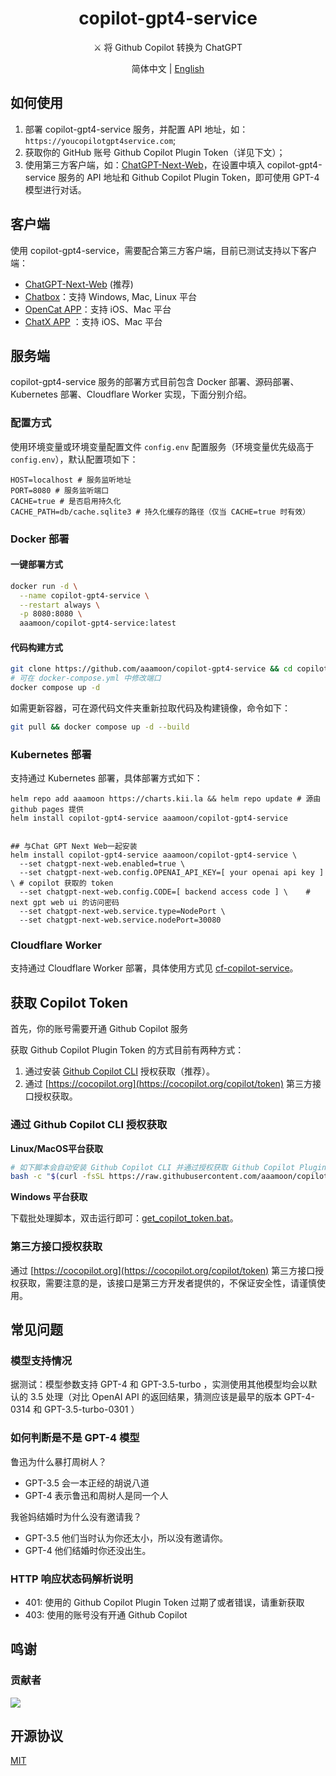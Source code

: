 <h1 align="center">copilot-gpt4-service</h1>

<p align="center">
⚔️ 将 Github Copilot 转换为 ChatGPT
</p>

<p align="center">
简体中文 | <a href="README_EN.md">English</a>
</p>

## 如何使用

1. 部署 copilot-gpt4-service 服务，并配置 API 地址，如：`https://youcopilotgpt4service.com`;
2. 获取你的 GitHub 账号 Github Copilot Plugin Token（详见下文）；
3. 使用第三方客户端，如：[ChatGPT-Next-Web](https://github.com/ChatGPTNextWeb/ChatGPT-Next-Web)，在设置中填入 copilot-gpt4-service 服务的 API 地址和 Github Copilot Plugin Token，即可使用 GPT-4 模型进行对话。

## 客户端

使用 copilot-gpt4-service，需要配合第三方客户端，目前已测试支持以下客户端：

- [ChatGPT-Next-Web](https://github.com/ChatGPTNextWeb/ChatGPT-Next-Web) (推荐)
- [Chatbox](https://github.com/Bin-Huang/chatbox)：支持 Windows, Mac, Linux 平台
- [OpenCat APP](https://opencat.app/)：支持 iOS、Mac 平台
- [ChatX APP](https://apps.apple.com/us/app/chatx-ai-chat-client/id6446304087) ：支持 iOS、Mac 平台

## 服务端

copilot-gpt4-service 服务的部署方式目前包含 Docker 部署、源码部署、Kubernetes 部署、Cloudflare Worker 实现，下面分别介绍。

### 配置方式

使用环境变量或环境变量配置文件 `config.env` 配置服务（环境变量优先级高于 `config.env`），默认配置项如下：  

```env
HOST=localhost # 服务监听地址
PORT=8080 # 服务监听端口
CACHE=true # 是否启用持久化
CACHE_PATH=db/cache.sqlite3 # 持久化缓存的路径（仅当 CACHE=true 时有效）
```

### Docker 部署

#### 一键部署方式

```bash
docker run -d \
  --name copilot-gpt4-service \
  --restart always \
  -p 8080:8080 \
  aaamoon/copilot-gpt4-service:latest
```

#### 代码构建方式

```bash
git clone https://github.com/aaamoon/copilot-gpt4-service && cd copilot-gpt4-service
# 可在 docker-compose.yml 中修改端口  
docker compose up -d
```

如需更新容器，可在源代码文件夹重新拉取代码及构建镜像，命令如下：  

```bash
git pull && docker compose up -d --build
```

### Kubernetes 部署

支持通过 Kubernetes 部署，具体部署方式如下：

```shell
helm repo add aaamoon https://charts.kii.la && helm repo update # 源由 github pages 提供
helm install copilot-gpt4-service aaamoon/copilot-gpt4-service


## 与Chat GPT Next Web一起安装
helm install copilot-gpt4-service aaamoon/copilot-gpt4-service \
  --set chatgpt-next-web.enabled=true \
  --set chatgpt-next-web.config.OPENAI_API_KEY=[ your openai api key ] \ # copilot 获取的 token
  --set chatgpt-next-web.config.CODE=[ backend access code ] \    # next gpt web ui 的访问密码
  --set chatgpt-next-web.service.type=NodePort \
  --set chatgpt-next-web.service.nodePort=30080
```

### Cloudflare Worker

支持通过 Cloudflare Worker 部署，具体使用方式见 [cf-copilot-service](https://github.com/wpv-chan/cf-copilot-service)。

## 获取 Copilot Token

首先，你的账号需要开通 Github Copilot 服务

获取 Github Copilot Plugin Token 的方式目前有两种方式：

1. 通过安装 [Github Copilot CLI](https://githubnext.com/projects/copilot-cli/) 授权获取（推荐）。
2. 通过 [https://cocopilot.org](https://cocopilot.org/copilot/token) 第三方接口授权获取。

### 通过 Github Copilot CLI 授权获取

**Linux/MacOS平台获取**

```bash
# 如下脚本会自动安装 Github Copilot CLI 并通过授权获取 Github Copilot Plugin Token 
bash -c "$(curl -fsSL https://raw.githubusercontent.com/aaamoon/copilot-gpt4-service/master/shells/get_copilot_token.sh)"
```

**Windows 平台获取**

下载批处理脚本，双击运行即可：[get_copilot_token.bat](https://raw.githubusercontent.com/aaamoon/copilot-gpt4-service/master/shells/get_copilot_token.bat)。

### 第三方接口授权获取

通过 [https://cocopilot.org](https://cocopilot.org/copilot/token) 第三方接口授权获取，需要注意的是，该接口是第三方开发者提供的，不保证安全性，请谨慎使用。

## 常见问题

### 模型支持情况

据测试：模型参数支持 GPT-4 和 GPT-3.5-turbo ，实测使用其他模型均会以默认的 3.5 处理（对比 OpenAI API 的返回结果，猜测应该是最早的版本 GPT-4-0314 和 GPT-3.5-turbo-0301 ）

### 如何判断是不是 GPT-4 模型

鲁迅为什么暴打周树人？

- GPT-3.5 会一本正经的胡说八道
- GPT-4 表示鲁迅和周树人是同一个人

我爸妈结婚时为什么没有邀请我？

- GPT-3.5 他们当时认为你还太小，所以没有邀请你。
- GPT-4 他们结婚时你还没出生。

### HTTP 响应状态码解析说明

- 401: 使用的 Github Copilot Plugin Token 过期了或者错误，请重新获取
- 403: 使用的账号没有开通 Github Copilot

## 鸣谢

### 贡献者

<a href="https://github.com/aaamoon/copilot-gpt4-service/graphs/contributors">
  <img src="https://contrib.rocks/image?repo=aaamoon/copilot-gpt4-service&anon=0" />
</a>

## 开源协议

[MIT](https://opensource.org/license/mit/)
